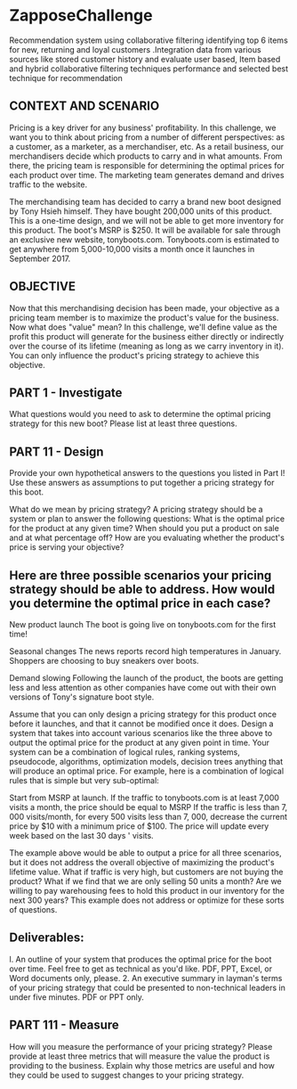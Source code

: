 # ZapposeChallenge
Recommendation system using collaborative filtering identifying top 6 items for new, returning and loyal customers .Integration data from various sources like stored customer history and evaluate user based, Item based and hybrid collaborative filtering techniques performance and selected best technique for recommendation

## CONTEXT AND SCENARIO
Pricing is a key driver for any business' profitability. In this challenge, we want you to think about pricing from a number of different perspectives: as a customer, as a marketer, as a merchandiser, etc. As a retail business, our merchandisers decide which products to carry and in what amounts. From there, the pricing team is responsible for determining the optimal prices for each product over time. The marketing team generates demand and drives traffic to the website.

The merchandising team has decided to carry a brand new boot designed by Tony Hsieh himself. They have bought 200,000 units of this product. This is a one-time design, and we will not be able to get more inventory for this product. The boot's MSRP is $250. It will be available for sale through an exclusive new website, tonyboots.com. Tonyboots.com is estimated to get anywhere from 5,000-10,000 visits a month once it launches in September 2017.

## OBJECTIVE
Now that this merchandising decision has been made, your objective as a pricing team member is to maximize the product's value for the business. Now what does "value" mean? In this challenge, we'll define value as the profit this product will generate for the business either directly or indirectly over the course of its lifetime (meaning as long as we carry inventory in it). You can only influence the product's pricing strategy to achieve this objective.

## PART 1 - Investigate
What questions would you need to ask to determine the optimal pricing strategy for this new boot? Please list at least three questions.

## PART 11 - Design
Provide your own hypothetical answers to the questions you listed in Part I! Use these answers as assumptions to put together a pricing strategy for this boot.

What do we mean by pricing strategy? A pricing strategy should be a system or plan to answer the following questions: What is the optimal price for the product at any given time? When should you put a product on sale and at what percentage off? How are you evaluating whether the product's price is serving your objective?

## Here are three possible scenarios your pricing strategy should be able to address. How would you determine the optimal price in each case?
New product launch The boot is going live on tonyboots.com for the first time!

Seasonal changes The news reports record high temperatures in January. Shoppers are choosing to buy sneakers over boots.

Demand slowing Following the launch of the product, the boots are getting less and less attention as other companies have come out with their own versions of Tony's signature boot style.

Assume that you can only design a pricing strategy for this product once before it launches, and that it cannot be modified once it does. Design a system that takes into account various scenarios like the three above to output the optimal price for the product at any given point in time. Your system can be a combination of logical rules, ranking systems, pseudocode, algorithms, optimization models, decision trees anything that will produce an optimal price. For example, here is a combination of logical rules that is simple but very sub-optimal:

Start from MSRP at launch. If the traffic to tonyboots.com is at least 7,000 visits a month, the price should be equal to MSRP If the traffic is less than 7, 000 visits/month, for every 500 visits less than 7, 000, decrease the current price by $10 with a minimum price of $100. The price will update every week based on the last 30 days ' visits.

The example above would be able to output a price for all three scenarios, but it does not address the overall objective of maximizing the product's lifetime value. What if traffic is very high, but customers are not buying the product? What if we find that we are only selling 50 units a month? Are we willing to pay warehousing fees to hold this product in our inventory for the next 300 years? This example does not address or optimize for these sorts of questions.

## Deliverables:
l. An outline of your system that produces the optimal price for the boot over time. Feel free to get as technical as you'd like. PDF, PPT, Excel, or Word documents only, please. 2. An executive summary in layman's terms of your pricing strategy that could be presented to non-technical leaders in under five minutes. PDF or PPT only.

## PART 111 - Measure
How will you measure the performance of your pricing strategy? Please provide at least three metrics that will measure the value the product is providing to the business. Explain why those metrics are useful and how they could be used to suggest changes to your pricing strategy.


